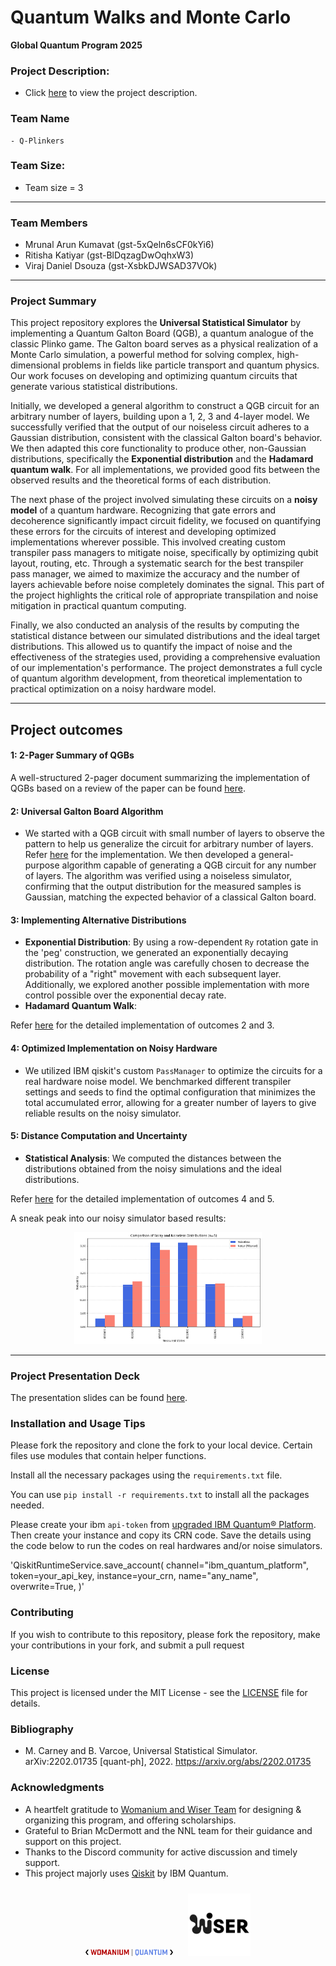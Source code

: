 # Quantum Walks and Monte Carlo
**Global Quantum Program 2025**

### Project Description:
  - Click [here](https://www.thewiser.org/quantum-walks-monte-carlo) to view the project description.


### Team Name

    - Q-Plinkers

### Team Size:
  - Team size = 3

---

### Team Members
- Mrunal Arun Kumavat (gst-5xQeln6sCF0kYi6)
- Ritisha Katiyar (gst-BlDqzagDwOqhxW3)
- Viraj Daniel Dsouza (gst-XsbkDJWSAD37VOk)

---

### Project Summary
This project repository explores the **Universal Statistical Simulator** by implementing a Quantum Galton Board (QGB), a quantum analogue of the classic Plinko game. The Galton board serves as a physical realization of a Monte Carlo simulation, a powerful method for solving complex, high-dimensional problems in fields like particle transport and quantum physics. Our work focuses on developing and optimizing quantum circuits that generate various statistical distributions.

Initially, we developed a general algorithm to construct a QGB circuit for an arbitrary number of layers, building upon a 1, 2, 3 and 4-layer model. We successfully verified that the output of our noiseless circuit adheres to a Gaussian distribution, consistent with the classical Galton board's behavior. We then adapted this core functionality to produce other, non-Gaussian distributions, specifically the **Exponential distribution** and the **Hadamard quantum walk**. For all implementations, we provided good fits between the observed results and the theoretical forms of each distribution.

The next phase of the project involved simulating these circuits on a **noisy model** of a quantum hardware. Recognizing that gate errors and decoherence significantly impact circuit fidelity, we focused on quantifying these errors for the circuits of interest and developing optimized implementations wherever possible. This involved creating custom transpiler pass managers to mitigate noise, specifically by optimizing qubit layout, routing, etc. Through a systematic search for the best transpiler pass manager, we aimed to maximize the accuracy and the number of layers achievable before noise completely dominates the signal. This part of the project highlights the critical role of appropriate transpilation and noise mitigation in practical quantum computing.

Finally, we also conducted an analysis of the results by computing the statistical distance between our simulated distributions and the ideal target distributions. This allowed us to quantify the impact of noise and the effectiveness of the strategies used, providing a comprehensive evaluation of our implementation's performance. The project demonstrates a full cycle of quantum algorithm development, from theoretical implementation to practical optimization on a noisy hardware model.

---

## Project outcomes

#### 1: 2-Pager Summary of QGBs
A well-structured 2-pager document summarizing the implementation of QGBs based on a review of the paper can be found [here](https://github.com/virajd98/Q-Plinkers/blob/main/Galton_board_two_pager.pdf). 


#### 2: Universal Galton Board Algorithm
* We started with a QGB circuit with small number of layers to observe the pattern to help us generalize the circuit for arbitrary number of layers. Refer [here](https://github.com/virajd98/Q-Plinkers/blob/main/Final%20Notebooks/Level-%201-4Galton_Board.ipynb) for the implementation. We then developed a general-purpose algorithm capable of generating a QGB circuit for any number of layers. The algorithm was verified using a noiseless simulator, confirming that the output distribution for the measured samples is Gaussian, matching the expected behavior of a classical Galton board. 


#### 3: Implementing Alternative Distributions
* **Exponential Distribution**: By using a row-dependent `Ry` rotation gate in the 'peg' construction, we  generated an exponentially decaying distribution. The rotation angle was carefully chosen to decrease the probability of a "right" movement with each subsequent layer. Additionally, we explored another possible implementation with more control possible over the exponential decay rate. 
* **Hadamard Quantum Walk**: 

Refer [here](https://github.com/virajd98/Q-Plinkers/blob/main/Final%20Notebooks/Generalized_Galton_Board.ipynb) for the detailed implementation of outcomes 2 and 3. 

#### 4: Optimized Implementation on Noisy Hardware
* We utilized IBM qiskit's custom `PassManager` to optimize the circuits for a real hardware noise model. We benchmarked different transpiler settings and seeds to find the optimal configuration that minimizes the total accumulated error, allowing for a greater number of layers to give reliable results on the noisy simulator.

#### 5: Distance Computation and Uncertainty
* **Statistical Analysis**: We computed the distances between the distributions obtained from the noisy simulations and the ideal distributions.

Refer [here](https://github.com/virajd98/Q-Plinkers/blob/main/Final%20Notebooks/Noisy_QGB.ipynb) for the detailed implementation of outcomes 4 and 5. 


A sneak peak into our noisy simulator based results:

<p align="center">
<img src= "https://github.com/virajd98/Q-Plinkers/blob/main/Images/n_6QGB.png" alt="6-level QGB" width="300">
</p>

---

### Project Presentation Deck
The presentation slides can be found [here](https://github.com/virajd98/Q-Plinkers/blob/main/Q-Plinkers_PPT.pdf).

### Installation and Usage Tips

Please fork the repository and clone the fork to your local device. Certain files use modules that contain helper functions. 

Install all the necessary packages using the `requirements.txt` file. 

You can use `pip install -r requirements.txt` to install all the packages needed.

Please create your ibm `api-token` from [upgraded IBM Quantum&reg; Platform](https://quantum.cloud.ibm.com/). Then create your instance and copy its CRN code. Save the details using the code below to run the codes on real hardwares and/or noise simulators. 


'QiskitRuntimeService.save_account(
    channel="ibm_quantum_platform",
    token=your_api_key,
    instance=your_crn,
    name="any_name",
    overwrite=True,
)'

### Contributing

If you wish to contribute to this repository, please fork the repository, make your contributions in your fork, and submit a pull request


### License

This project is licensed under the MIT License - see the [LICENSE](MIT-LICENSE.txt) file for details.

### Bibliography

- M. Carney and B. Varcoe, Universal Statistical Simulator. arXiv:2202.01735 [quant-ph], 2022. https://arxiv.org/abs/2202.01735

### Acknowledgments

- A heartfelt gratitude to [Womanium and Wiser Team](https://www.thewiser.org/about-wiser) for designing & organizing this program, and offering scholarships. 
- Grateful to Brian McDermott and the NNL team for their guidance and support on this project.
- Thanks to the Discord community for active discussion and timely support.
- This project majorly uses [Qiskit](https://www.ibm.com/quantum/qiskit) by IBM Quantum. 

<p align="center">
  <img src="Images/LOGO - Womanium Quantum - Transparent - Long.png" alt="Womanium Logo" width="140" style="margin:10px;" />
  <img src="Images/WISER Logo black.png" alt="Wiser Logo" width="100" style="margin:10px;" />
</p>